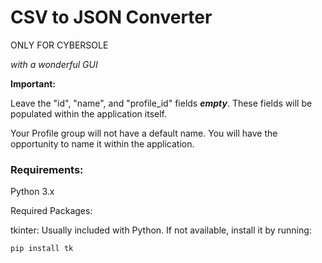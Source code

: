#  **CSV to JSON Converter** 
ONLY FOR CYBERSOLE

_with a wonderful GUI_



**Important:**


Leave the "id", "name", and "profile_id" fields **_empty_**. These fields will be populated within the application itself.

Your Profile group will not have a default name. You will have the opportunity to name it within the application.









	
###  **Requirements:**





Python 3.x

Required Packages:

tkinter: Usually included with Python. If not available, install it by running:


	pip install tk
